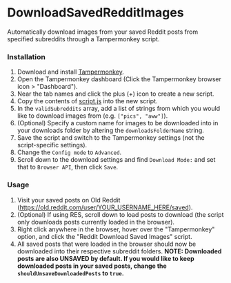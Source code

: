 # DownloadSavedRedditImages
Automatically download images from your saved Reddit posts from specified subreddits through a Tampermonkey script.

### Installation

1. Download and install [Tampermonkey](https://chrome.google.com/webstore/detail/tampermonkey/dhdgffkkebhmkfjojejmpbldmpobfkfo?hl=en).
2. Open the Tampermonkey dashboard (Click the Tampermonkey browser icon > "Dashboard").
3. Near the tab names and click the plus (+) icon to create a new script.
4. Copy the contents of [script.js](https://github.com/andrewtong0/DownloadSavedRedditImages/blob/main/script.js) into the new script.
5. In the `validSubreddits` array, add a list of strings from which you would like to download images from (e.g. `["pics", "aww"]`).
6. (Optional) Specify a custom name for images to be downloaded into in your downloads folder by altering the `downloadsFolderName` string.
7. Save the script and switch to the Tampermonkey settings (not the script-specific settings).
8. Change the `Config mode` to `Advanced`.
9. Scroll down to the download settings and find `Download Mode:` and set that to `Browser API`, then click `Save`.

### Usage

1. Visit your saved posts on Old Reddit (https://old.reddit.com/user/YOUR_USERNAME_HERE/saved).
2. (Optional) If using RES, scroll down to load posts to download (the script only downloads posts currently loaded in the browser).
3. Right click anywhere in the browser, hover over the "Tampermonkey" option, and click the "Reddit Download Saved Images" script.
4. All saved posts that were loaded in the browser should now be downloaded into their respective subreddit folders.
**NOTE: Downloaded posts are also UNSAVED by default. If you would like to keep downloaded posts in your saved posts, change the `shouldUnsaveDownloadedPosts` to `true`.**
